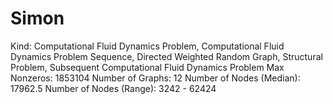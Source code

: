 # Simon

Kind: Computational Fluid Dynamics Problem, Computational Fluid Dynamics Problem Sequence, Directed Weighted Random Graph, Structural Problem, Subsequent Computational Fluid Dynamics Problem
Max Nonzeros: 1853104
Number of Graphs: 12
Number of Nodes (Median): 17962.5
Number of Nodes (Range): 3242 - 62424
